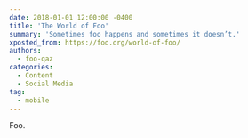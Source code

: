 ```yaml
---
date: 2018-01-01 12:00:00 -0400
title: 'The World of Foo'
summary: 'Sometimes foo happens and sometimes it doesn’t.'
xposted_from: https://foo.org/world-of-foo/
authors:
  - foo-qaz
categories:
  - Content
  - Social Media
tag:
  - mobile
---
```


Foo.
